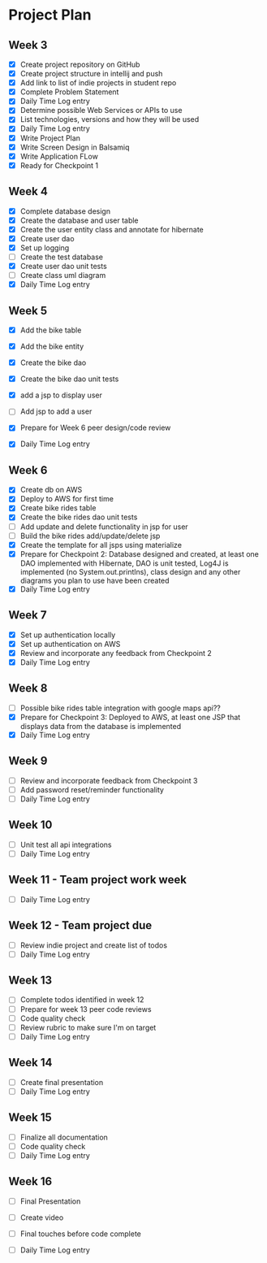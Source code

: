 # Project Plan

## Week 3
 - [x] Create project repository on GitHub
 -	[x] Create project structure in intellij and push
 - [x] Add link to list of indie projects in student repo
 -	[x] Complete Problem Statement
 -	[x] Daily Time Log entry
 -	[x] Determine possible Web Services or APIs to use
 -	[x] List technologies, versions and how they will be used
 -	[x] Daily Time Log entry
 -	[x] Write Project Plan
 -	[x] Write Screen Design in Balsamiq
 -	[x] Write Application FLow
 -	[x] Ready for Checkpoint 1
	
## Week 4
 -	[x] Complete database design
 -	[x] Create the database and user table
 -	[x] Create the user entity class and annotate for hibernate
 -	[x] Create user dao
 -	[x] Set up logging
 -	[ ] Create the test database
 -	[x] Create user dao unit tests
 -	[ ] Create class uml diagram
 -	[x] Daily Time Log entry
	
## Week 5
 -	[x] Add the bike table
 -	[x] Add the bike entity
 -	[x] Create the bike dao
 -	[x] Create the bike dao unit tests
 -	[x] add a jsp to display user
 -	[ ] Add jsp to add a user
 -	[x] Prepare for Week 6 peer design/code review

 -	[x] Daily Time Log entry
	
## Week 6
 -	[x] Create db on AWS
 -	[x] Deploy to AWS for first time
 -	[x] Create bike rides table
 - [x] Create the bike rides dao unit tests
 -	[ ] Add update and delete functionality in jsp for user
 -	[ ] Build the bike rides add/update/delete jsp
 - [x] Create the template for all jsps using materialize
 -	[x] Prepare for Checkpoint 2: Database designed and created, at least one DAO implemented with Hibernate, DAO is unit tested, Log4J is implemented (no System.out.printlns), class design and any other diagrams you plan to use have been created
 -	[x] Daily Time Log entry
	
## Week 7
 - 	[x] Set up authentication locally
 -	[x] Set up authentication on AWS
 -	[x] Review and incorporate any feedback from Checkpoint 2
 -	[x] Daily Time Log entry
	
## Week 8
 -	[ ] Possible bike rides table integration with google maps api??
 -	[x] Prepare for Checkpoint 3: Deployed to AWS, at least one JSP that displays data from the database is implemented
 - 	[x] Daily Time Log entry
	
## Week 9
 -	[ ] Review and incorporate feedback from Checkpoint 3
 -	[ ] Add password reset/reminder functionality
 -	[ ] Daily Time Log entry
	
## Week 10
 -	[ ] Unit test all api integrations
 -	[ ] Daily Time Log entry
	
## Week 11 - Team project work week
 -	[ ] Daily Time Log entry
	
## Week 12 - Team project due
 -	[ ] Review indie project and create list of todos
 -	[ ] Daily Time Log entry
	
## Week 13
 -	[ ] Complete todos identified in week 12
 -	[ ] Prepare for week 13 peer code reviews
 -	[ ] Code quality check
 -	[ ] Review rubric to make sure I'm on target
 -	[ ] Daily Time Log entry
	
## Week 14
 -	[ ] Create final presentation
 -	[ ] Daily Time Log entry
	
## Week 15
 -	[ ] Finalize all documentation
 -	[ ] Code quality check
 -	[ ] Daily Time Log entry
	
## Week 16
 -	[ ] Final Presentation
 -	[ ] Create video
 -	[ ] Final touches before code complete
 -	[ ] Daily Time Log entry

	
	
	
	
	
	